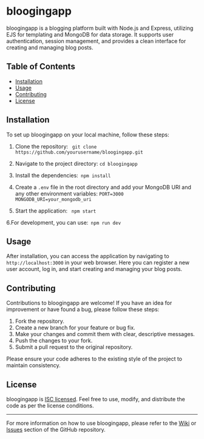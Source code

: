 # bloogingapp

bloogingapp is a blogging platform built with Node.js and Express, utilizing EJS for templating and MongoDB for data storage. It supports user authentication, session management, and provides a clean interface for creating and managing blog posts.

## Table of Contents

- [Installation](#installation)
- [Usage](#usage)
- [Contributing](#contributing)
- [License](#license)

## Installation

To set up bloogingapp on your local machine, follow these steps:

1. Clone the repository:
 ` git clone https://github.com/yourusername/bloogingapp.git`

2. Navigate to the project directory:
   `cd bloogingapp`
   
3. Install the dependencies:`
          npm install`

   
4. Create a `.env` file in the root directory and add your MongoDB URI and any other environment variables:
     `PORT=3000`
     `MONGODB_URI=your_mongodb_uri`


5. Start the application:
` npm start`


6.For development, you can use:` npm run dev`



## Usage

After installation, you can access the application by navigating to `http://localhost:3000` in your web browser. Here you can register a new user account, log in, and start creating and managing your blog posts.

## Contributing

Contributions to bloogingapp are welcome! If you have an idea for improvement or have found a bug, please follow these steps:

1. Fork the repository.
2. Create a new branch for your feature or bug fix.
3. Make your changes and commit them with clear, descriptive messages.
4. Push the changes to your fork.
5. Submit a pull request to the original repository.

Please ensure your code adheres to the existing style of the project to maintain consistency.

## License

bloogingapp is [ISC licensed](./LICENSE). Feel free to use, modify, and distribute the code as per the license conditions.

---

For more information on how to use bloogingapp, please refer to the [Wiki](https://github.com/yourusername/bloogingapp/wiki) or [Issues](https://github.com/yourusername/bloogingapp/issues) section of the GitHub repository.
